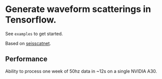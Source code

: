 # Generate waveform scatterings in Tensorflow. 

See `examples` to get started. 

Based on [seisscatnet](https://github.com/scatseisnet/scatseisnet).

## Performance

Ability to process one week of 50hz data in ~12s on a single NVIDIA A30. 